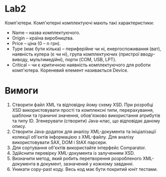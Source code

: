 # Lab2
Комп'ютери. Комп'ютерні комплектуючі мають такі характеристики: 
- Name – назва комплектуючого. 
- Origin – країна виробництва. 
- Price – ціна (0 – n грн). 
- Type (має бути кілька) – периферійне чи ні, енергоспоживання (ват), наявність кулера (є чи ні), група комплектуючих (пристрої вводу-виводу, мультимедійні), порти (COM, USB, LPT). 
- Critical – чи є критичною наявність комплектуючого для роботи комп'ютера. Кореневий елемент називається Device. 

# Вимоги
1. Створити файл XML та відповідну йому схему XSD. При розробці XSD використовувати прості та комплексні типи, перерахування, шаблони та граничні значення, обов'язково використання атрибутів та типу ID. Згенерувати (створити) Java-клас, що відповідає даному опису. 
2. Створити Java-додаток для аналізу XML-документа та ініціалізації колекції об'єктів інформацією з XML-файлу. Для аналізу використовувати SAX, DOM і StAX парсери. 
3. Для сортування об'єктів використайте інтерфейс Comparator. 
4. Здійснити перевірку XML-документа із залученням XSD. 
5. Визначити метод, який робить перетворення розробленого XML-документа в документ, зазначений у кожному завданні. 
6. Уникати copy-past коду. Весь код має бути покритий юніт тестами. 
